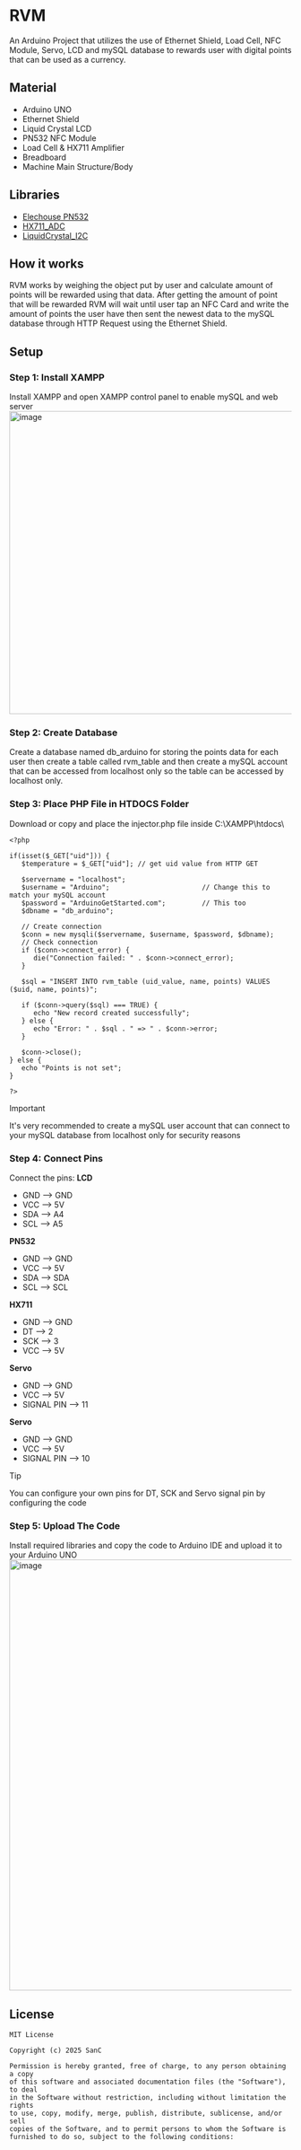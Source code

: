 # **RVM**
An Arduino Project that utilizes the use of Ethernet Shield, Load Cell, NFC Module, Servo, LCD and mySQL database to rewards user with digital points that can be used as a currency.

## Material
  - Arduino UNO
  - Ethernet Shield
  - Liquid Crystal LCD
  - PN532 NFC Module
  - Load Cell & HX711 Amplifier
  - Breadboard
  - Machine Main Structure/Body

## Libraries
  - [Elechouse PN532](https://github.com/elechouse/PN532)
  - [HX711_ADC](https://github.com/olkal/HX711_ADC)
  - [LiquidCrystal_I2C](https://github.com/NoXystics/Arduino-RVM/edit/main/README.md)

## How it works
RVM works by weighing the object put by user and calculate amount of points will be rewarded using that data. After getting the amount of point that will be rewarded RVM will wait until user tap an NFC Card and write the amount of points the user have then sent the newest data to the mySQL database through HTTP Request using the Ethernet Shield. 

## Setup
  ### Step 1: Install XAMPP
  Install XAMPP and open XAMPP control panel to enable mySQL and web server
  <img width="832" height="540" alt="image" src="https://github.com/user-attachments/assets/ca79b689-6a3b-40cb-bbc8-a2688efdc8c6" />

  ### Step 2: Create Database
  Create a database named db_arduino for storing the points data for each user then create a table called rvm_table and then create a mySQL account      that can be accessed from localhost only so the table can be accessed by localhost only. 

  ### Step 3: Place PHP File in HTDOCS Folder
  Download or copy and place the injector.php file inside C:\XAMPP\htdocs\
  
  ```
  <?php
  
  if(isset($_GET["uid"])) {
     $temperature = $_GET["uid"]; // get uid value from HTTP GET
  
     $servername = "localhost";
     $username = "Arduino";                       // Change this to match your mySQL account
     $password = "ArduinoGetStarted.com";         // This too
     $dbname = "db_arduino";
  
     // Create connection
     $conn = new mysqli($servername, $username, $password, $dbname);
     // Check connection
     if ($conn->connect_error) {
        die("Connection failed: " . $conn->connect_error);
     }
  
     $sql = "INSERT INTO rvm_table (uid_value, name, points) VALUES ($uid, name, points)";
  
     if ($conn->query($sql) === TRUE) {
        echo "New record created successfully";
     } else {
        echo "Error: " . $sql . " => " . $conn->error;
     }
  
     $conn->close();
  } else {
     echo "Points is not set";
  }
  
  ?>
  ```


  > [!IMPORTANT]
  > It's very recommended to create a mySQL user account that can connect to your mySQL database from localhost only for security reasons

  ### Step 4: Connect Pins
  Connect the pins: 
  **LCD**
  - GND --> GND
  - VCC --> 5V
  - SDA --> A4
  - SCL --> A5

  **PN532**
  - GND --> GND
  - VCC --> 5V
  - SDA --> SDA
  - SCL --> SCL

  **HX711**
  - GND --> GND
  - DT  --> 2
  - SCK --> 3
  - VCC --> 5V

  **Servo**
  - GND --> GND
  - VCC --> 5V
  - SIGNAL PIN --> 11

  **Servo**
  - GND --> GND
  - VCC --> 5V
  - SIGNAL PIN --> 10
  > [!TIP]
  > You can configure your own pins for DT, SCK and Servo signal pin by configuring the code
  
  
  ### Step 5: Upload The Code
  Install required libraries and copy the code to Arduino IDE and upload it to your Arduino UNO
  <img width="1366" height="768" alt="image" src="https://github.com/user-attachments/assets/57b6d31c-b713-46e8-b04c-c0bfe888e7e3" />


  ## License 

  ```
  MIT License

  Copyright (c) 2025 SanC
  
  Permission is hereby granted, free of charge, to any person obtaining a copy
  of this software and associated documentation files (the "Software"), to deal
  in the Software without restriction, including without limitation the rights
  to use, copy, modify, merge, publish, distribute, sublicense, and/or sell
  copies of the Software, and to permit persons to whom the Software is
  furnished to do so, subject to the following conditions:

  ```
  
